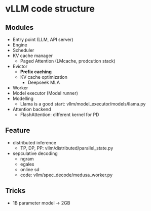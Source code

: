 # vLLM code structure

## Modules
* Entry point (LLM, API server)
* Engine
* Scheduler
* KV cache manager
  * Paged Attention (LMcache, prodcution stack)
* Evictor
  * **Prefix caching**
  * KV cache optimization
    * Deepseek MLA
* Worker
* Model executor (Model runner)
* Modelling
  * Llama is a good start: vllm/model_executor/models/llama.py
* Attention backend
  * FlashAttention: different kernel for PD

## Feature
* distributed inference
  * TP, DP, PP: vllm/distributed/parallel_state.py
* sepculative decoding
  * ngram
  * egales
  * online sd
  * code: vllm/spec_decode/medusa_worker.py

## Tricks
* 1B parameter model -> 2GB